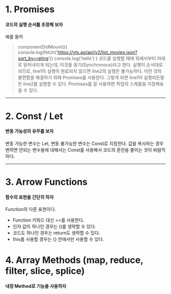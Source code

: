 # 1. Promises
#### 코드의 실행 순서를 조정해 보자
예를 들어
> componentDidMount(){
>   console.log(fetch('https://yts.ag/api/v2/list_movies.json?sort_by=rating'))
>   console.log('hello')
> }
코드를 실행할 때에 위에서부터 아래로 읽어내리게 되는데, 이것을 동기(Synchronous)라고 한다.
실행이 순서대로 되므로, line1의 실행이 완료되지 않으면 line2의 실행은 불가능하다.
이런 것의 불편함을 해결하기 위헤 Promises를 사용한다. 그렇게 되면 line1이 실행되든말든 line2를 실행할 수 있다.
Promises를 잘 사용하면 작업의 스케줄을 지정해놓을 수 있다.
* * *

# 2. Const / Let
#### 변동 가능성의 유무를 보자
변동 가능한 변수는 Let, 변동 불가능한 변수는 Const로 지정한다. 
값을 복사하는 경우 변하면 안되는 변수들에 대해서는 Const를 사용해서 코드의 혼란을 줄이는 것이 바람직하다.
* * *

# 3. Arrow Functions
#### 함수의 표현을 간단히 하자
Function의 다른 표현이다. 
+ Function 키워드 대신 =>를 사용한다.
+ 인자 값이 하나인 경우는 ()를 생략할 수 있다.
+ 코드도 하나인 경우는 return도 생략할 수 있다.
+ this를 사용할 경우는 {} 안에서만 사용할 수 있다.

# 4. Array Methods (map, reduce, filter, slice, splice)
#### 내장 Method로 기능을 사용하자
**<Map>**


